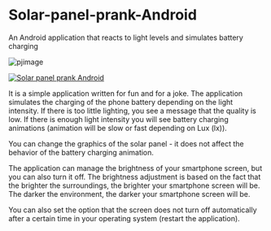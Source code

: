 # Solar-panel-prank-Android
An Android application that reacts to light levels and simulates battery charging

![pjimage](https://user-images.githubusercontent.com/26818304/104095461-305ef180-5297-11eb-9e46-cf1815060763.jpg)

[![Solar panel prank Android](http://img.youtube.com/vi/qHGJpQYYuLQ/0.jpg)](http://www.youtube.com/watch?v=qHGJpQYYuLQ "Solar panel prank Android")

It is a simple application written for fun and for a joke. The application simulates the charging of the phone battery depending on the light intensity. If there is too little lighting, you see a message that the quality is low. If there is enough light intensity you will see battery charging animations (animation will be slow or fast depending on Lux (lx)).

You can change the graphics of the solar panel - it does not affect the behavior of the battery charging animation.

The application can manage the brightness of your smartphone screen, but you can also turn it off. The brightness adjustment is based on the fact that the brighter the surroundings, the brighter your smartphone screen will be. The darker the environment, the darker your smartphone screen will be.

You can also set the option that the screen does not turn off automatically after a certain time in your operating system (restart the application).
